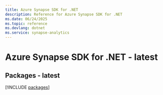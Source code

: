 ```yaml
---
title: Azure Synapse SDK for .NET
description: Reference for Azure Synapse SDK for .NET
ms.date: 06/24/2025
ms.topic: reference
ms.devlang: dotnet
ms.service: synapse-analytics
---
```

# Azure Synapse SDK for .NET - latest
## Packages - latest
[!INCLUDE [packages](synapse-index.md)]